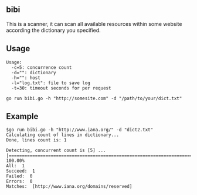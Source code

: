 ## bibi

This is a scanner, it can scan all available resources within some website according the dictionary you specified.

## Usage

```shell
Usage:
  -c=5: concurrence count
  -d="": dictionary
  -h="": host
  -l="log.txt": file to save log
  -t=30: timeout seconds for per request
```

```
go run bibi.go -h "http://somesite.com" -d "/path/to/your/dict.txt"
```

## Example

```shell
$go run bibi.go -h "http://www.iana.org/" -d "dict2.txt"
Calculating count of lines in dictionary...
Done, lines count is: 1

Detecting, concurrent count is [5] ...
|====================================================================================| 100.00%
All:  1
Succeed:  1
Failed:  0
Errors:  0
Matches:  [http://www.iana.org/domains/reserved]
```
